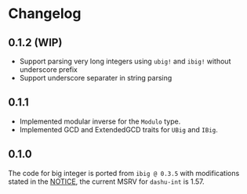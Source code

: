 # Changelog

## 0.1.2 (WIP)

- Support parsing very long integers using `ubig!` and `ibig!` without underscore prefix
- Support underscore separater in string parsing

## 0.1.1

- Implemented modular inverse for the `Modulo` type.
- Implemented GCD and ExtendedGCD traits for `UBig` and `IBig`.

## 0.1.0

The code for big integer is ported from `ibig @ 0.3.5` with modifications stated in the [NOTICE](./NOTICE.md), the current MSRV for `dashu-int` is 1.57.
